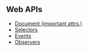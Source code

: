 ## Web APIs
* [Document (important attrs.)](https://github.com/ridvandmrc/Self-Learning/tree/main/web-API/document)
* [Selectors](https://github.com/ridvandmrc/Self-Learning/tree/main/web-API/selectors)
* [Events](https://github.com/ridvandmrc/Self-Learning/tree/main/web-API/events)
* [Observers](https://github.com/ridvandmrc/Self-Learning/tree/main/web-API/observers)